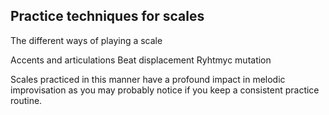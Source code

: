 ## Practice techniques for scales

The different ways of playing a scale

Accents and articulations
Beat displacement
Ryhtmyc mutation

Scales practiced in this manner have a profound impact in melodic improvisation
as you may probably notice if you keep a consistent practice routine.
